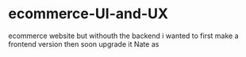 # ecommerce-UI-and-UX
ecommerce website but withouth the backend i wanted to first make a frontend version then soon upgrade it Nate as
